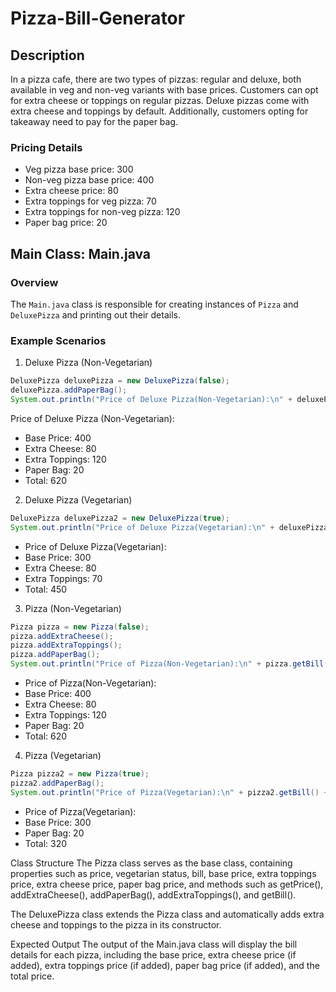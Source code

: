 # Pizza-Bill-Generator

## Description

In a pizza cafe, there are two types of pizzas: regular and deluxe, both available in veg and non-veg variants with base prices. Customers can opt for extra cheese or toppings on regular pizzas. Deluxe pizzas come with extra cheese and toppings by default. Additionally, customers opting for takeaway need to pay for the paper bag.

### Pricing Details

- Veg pizza base price: 300
- Non-veg pizza base price: 400
- Extra cheese price: 80
- Extra toppings for veg pizza: 70
- Extra toppings for non-veg pizza: 120
- Paper bag price: 20

## Main Class: Main.java

### Overview

The `Main.java` class is responsible for creating instances of `Pizza` and `DeluxePizza` and printing out their details.

### Example Scenarios
1. Deluxe Pizza (Non-Vegetarian)
```java
DeluxePizza deluxePizza = new DeluxePizza(false);
deluxePizza.addPaperBag();
System.out.println("Price of Deluxe Pizza(Non-Vegetarian):\n" + deluxePizza.getBill() + "\n");
```
Price of Deluxe Pizza (Non-Vegetarian):
- Base Price: 400
- Extra Cheese: 80
- Extra Toppings: 120
- Paper Bag: 20
- Total: 620

2. Deluxe Pizza (Vegetarian)
```java
DeluxePizza deluxePizza2 = new DeluxePizza(true);
System.out.println("Price of Deluxe Pizza(Vegetarian):\n" + deluxePizza2.getBill() + "\n");
```
- Price of Deluxe Pizza(Vegetarian):
- Base Price: 300
- Extra Cheese: 80
- Extra Toppings: 70
- Total: 450

3. Pizza (Non-Vegetarian)
```java
Pizza pizza = new Pizza(false);
pizza.addExtraCheese();
pizza.addExtraToppings();
pizza.addPaperBag();
System.out.println("Price of Pizza(Non-Vegetarian):\n" + pizza.getBill() + "\n");
```
- Price of Pizza(Non-Vegetarian):
- Base Price: 400
- Extra Cheese: 80
- Extra Toppings: 120
- Paper Bag: 20
- Total: 620

4. Pizza (Vegetarian)
```java
Pizza pizza2 = new Pizza(true);
pizza2.addPaperBag();
System.out.println("Price of Pizza(Vegetarian):\n" + pizza2.getBill() + "\n");
```

- Price of Pizza(Vegetarian):
- Base Price: 300
- Paper Bag: 20
- Total: 320

Class Structure
The Pizza class serves as the base class, containing properties such as price, vegetarian status, bill, base price, extra toppings price, extra cheese price, paper bag price, and methods such as getPrice(), addExtraCheese(), addPaperBag(), addExtraToppings(), and getBill().

The DeluxePizza class extends the Pizza class and automatically adds extra cheese and toppings to the pizza in its constructor.

Expected Output
The output of the Main.java class will display the bill details for each pizza, including the base price, extra cheese price (if added), extra toppings price (if added), paper bag price (if added), and the total price.
